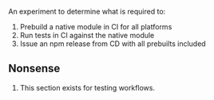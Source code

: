 An experiment to determine what is required to:

1. Prebuild a native module in CI for all platforms
2. Run tests in CI against the native module
3. Issue an npm release from CD with all prebuilts included

## Nonsense

1. This section exists for testing workflows.
